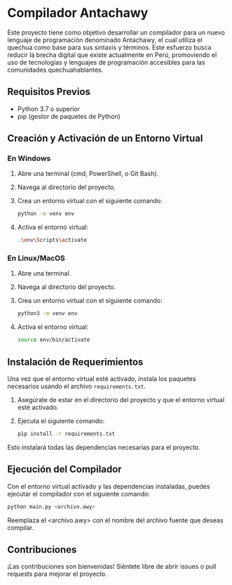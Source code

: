 # Compilador Antachawy

Este proyecto tiene como objetivo desarrollar un compilador para un nuevo lenguaje de programación denominado Antachawy, el cual utiliza el quechua como base para sus sintaxis y términos. Este esfuerzo busca reducir la brecha digital que existe actualmente en Perú, promoviendo el uso de tecnologías y lenguajes de programación accesibles para las comunidades quechuahablantes.

## Requisitos Previos

- Python 3.7 o superior
- pip (gestor de paquetes de Python)

## Creación y Activación de un Entorno Virtual

### En Windows

1. Abre una terminal (cmd, PowerShell, o Git Bash).
2. Navega al directorio del proyecto.
3. Crea un entorno virtual con el siguiente comando:

    ```bash
    python -m venv env
    ```

4. Activa el entorno virtual:

    ```bash
    .\env\Scripts\activate
    ```

### En Linux/MacOS

1. Abre una terminal.
2. Navega al directorio del proyecto.
3. Crea un entorno virtual con el siguiente comando:

    ```bash
    python3 -m venv env
    ```

4. Activa el entorno virtual:

    ```bash
    source env/bin/activate
    ```

## Instalación de Requerimientos

Una vez que el entorno virtual esté activado, instala los paquetes necesarios usando el archivo `requirements.txt`.

1. Asegúrate de estar en el directorio del proyecto y que el entorno virtual esté activado.
2. Ejecuta el siguiente comando:

    ```bash
    pip install -r requirements.txt
    ```

Esto instalará todas las dependencias necesarias para el proyecto.

## Ejecución del Compilador

Con el entorno virtual activado y las dependencias instaladas, puedes ejecutar el compilador con el siguiente comando:

```bash
python main.py <archivo.awy>
```

Reemplaza el <archivo.awy> con el nombre del archivo fuente que deseas compilar.

## Contribuciones

¡Las contribuciones son bienvenidas! Siéntete libre de abrir issues o pull requests para mejorar el proyecto.